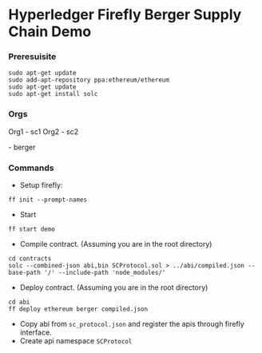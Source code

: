 # Hyperledger Firefly Berger Supply Chain Demo

### Preresuisite
```
sudo apt-get update
sudo add-apt-repository ppa:ethereum/ethereum
sudo apt-get update
sudo apt-get install solc
```

### Orgs 
Org1 - sc1
Org2 - sc2

<Stack Name> - berger

### Commands

- Setup firefly:
```
ff init --prompt-names
```
- Start 
```
ff start demo
```
- Compile contract. (Assuming you are in the root directory)
```
cd contracts
solc --combined-json abi,bin SCProtocol.sol > ../abi/compiled.json --base-path '/' --include-path 'node_modules/'
```
- Deploy contract. (Assuming you are in the root directory)
```
cd abi
ff deploy ethereum berger compiled.json
```
- Copy abi from `sc_protocol.json` and register the apis through firefly interface.
- Create api namespace `SCProtocol`